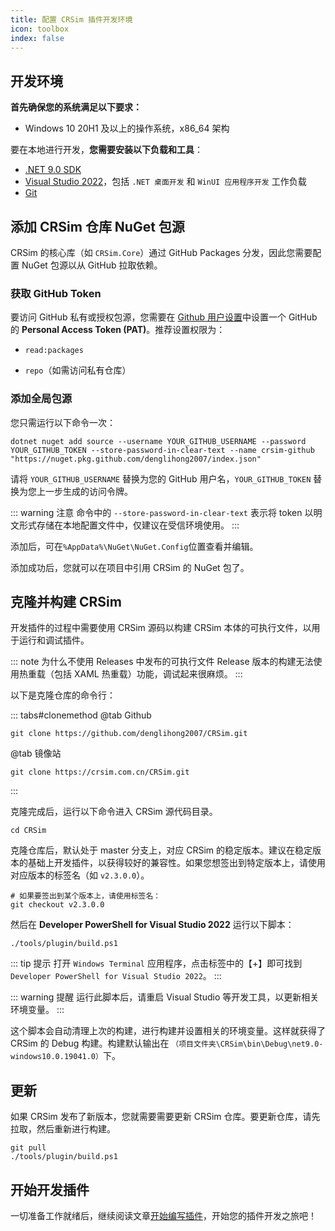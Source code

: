 ```yaml
---
title: 配置 CRSim 插件开发环境
icon: toolbox
index: false
---
```


## 开发环境

**首先确保您的系统满足以下要求：**

- Windows 10 20H1 及以上的操作系统，x86_64 架构

要在本地进行开发，**您需要安装以下负载和工具**：

- [.NET 9.0 SDK](https://dotnet.microsoft.com/zh-cn/download/dotnet/9.0)
- [Visual Studio 2022](https://visualstudio.microsoft.com/)，包括 `.NET 桌面开发` 和 `WinUI 应用程序开发` 工作负载
- [Git](https://git-scm.com/)

## 添加 CRSim 仓库 NuGet 包源

CRSim 的核心库（如 `CRSim.Core`）通过 GitHub Packages 分发，因此您需要配置 NuGet 包源以从 GitHub 拉取依赖。

### 获取 GitHub Token
要访问 GitHub 私有或授权包源，您需要在 [Github 用户设置](https://github.com/settings/tokens)中设置一个 GitHub 的 **Personal Access Token (PAT)**。推荐设置权限为：

- `read:packages`

- `repo`（如需访问私有仓库）

### 添加全局包源

您只需运行以下命令一次：

```shell
dotnet nuget add source --username YOUR_GITHUB_USERNAME --password YOUR_GITHUB_TOKEN --store-password-in-clear-text --name crsim-github "https://nuget.pkg.github.com/denglihong2007/index.json"
```

请将 `YOUR_GITHUB_USERNAME` 替换为您的 GitHub 用户名，`YOUR_GITHUB_TOKEN` 替换为您上一步生成的访问令牌。

::: warning 注意
命令中的 `--store-password-in-clear-text` 表示将 token 以明文形式存储在本地配置文件中，仅建议在受信环境使用。
:::

添加后，可在`%AppData%\NuGet\NuGet.Config`位置查看并编辑。

添加成功后，您就可以在项目中引用 CRSim 的 NuGet 包了。

## 克隆并构建 CRSim

开发插件的过程中需要使用 CRSim 源码以构建 CRSim 本体的可执行文件，以用于运行和调试插件。

::: note 为什么不使用 Releases 中发布的可执行文件
Release 版本的构建无法使用热重载（包括 XAML 热重载）功能，调试起来很麻烦。
:::

以下是克隆仓库的命令行：

::: tabs#clonemethod
@tab Github

```shell
git clone https://github.com/denglihong2007/CRSim.git
```

@tab 镜像站

```shell
git clone https://crsim.com.cn/CRSim.git
```

:::

克隆完成后，运行以下命令进入 CRSim 源代码目录。

``` shell
cd CRSim
```

克隆仓库后，默认处于 master 分支上，对应 CRSim 的稳定版本。建议在稳定版本的基础上开发插件，以获得较好的兼容性。如果您想签出到特定版本上，请使用对应版本的标签名（如 `v2.3.0.0`）。

``` shell
# 如果要签出到某个版本上，请使用标签名：
git checkout v2.3.0.0
```

然后在 **Developer PowerShell for Visual Studio 2022** 运行以下脚本：

``` shell
./tools/plugin/build.ps1
```

::: tip 提示
打开 `Windows Terminal` 应用程序，点击标签中的【+】即可找到 `Developer PowerShell for Visual Studio 2022`。
:::

::: warning 提醒
运行此脚本后，请重启 Visual Studio 等开发工具，以更新相关环境变量。
:::

这个脚本会自动清理上次的构建，进行构建并设置相关的环境变量。这样就获得了 CRSim 的 Debug 构建。构建默认输出在 `（项目文件夹\CRSim\bin\Debug\net9.0-windows10.0.19041.0）`下。

## 更新

如果 CRSim 发布了新版本，您就需要需要更新 CRSim 仓库。要更新仓库，请先拉取，然后重新进行构建。

``` shell
git pull
./tools/plugin/build.ps1
```

## 开始开发插件

一切准备工作就绪后，继续阅读文章[开始编写插件](../plugins/create-project.md)，开始您的插件开发之旅吧！